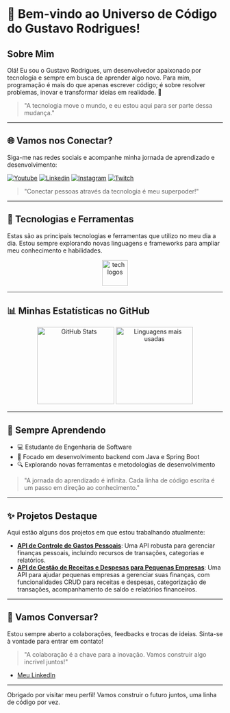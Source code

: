 # 🌟 Bem-vindo ao Universo de Código do Gustavo Rodrigues!

## Sobre Mim
Olá! Eu sou o Gustavo Rodrigues, um desenvolvedor apaixonado por tecnologia e sempre em busca de aprender algo novo. Para mim, programação é mais do que apenas escrever código; é sobre resolver problemas, inovar e transformar ideias em realidade. 🚀

> "A tecnologia move o mundo, e eu estou aqui para ser parte dessa mudança."

---

## 🌐 Vamos nos Conectar?

Siga-me nas redes sociais e acompanhe minha jornada de aprendizado e desenvolvimento:

[![Youtube](https://img.shields.io/badge/YouTube-FF0000?style=for-the-badge&logo=youtube&logoColor=white)](https://www.youtube.com/@devguxta/videos)
[![Linkedin](https://img.shields.io/badge/LinkedIn-0077B5?style=for-the-badge&logo=linkedin&logoColor=white)](https://www.linkedin.com/in/gustavointech/)
[![Instagram](https://img.shields.io/badge/Instagram-E4405F?style=for-the-badge&logo=instagram&logoColor=white)](https://www.instagram.com/gustavointech/)
[![Twitch](https://img.shields.io/badge/Twitch-9146FF?style=for-the-badge&logo=twitch&logoColor=white)](https://www.twitch.tv/gustavointech)

> "Conectar pessoas através da tecnologia é meu superpoder!"

---

## 🚀 Tecnologias e Ferramentas

Estas são as principais tecnologias e ferramentas que utilizo no meu dia a dia. Estou sempre explorando novas linguagens e frameworks para ampliar meu conhecimento e habilidades.

<div align="center" style="display: inline_block">
  <img src="https://skillicons.dev/icons?i=java,spring,mysql,postgres,github,react,aws" height="60" alt="tech logos" />
</div>

---

## 📊 Minhas Estatísticas no GitHub

<div align="center">
  <img src="https://github-readme-stats.vercel.app/api?username=gustavointech&hide_title=true&show_icons=true&include_all_commits=true&count_private=true&disable_animations=false&theme=radical&locale=pt-br&hide_border=true" height="180" alt="GitHub Stats" />
  <img src="https://github-readme-stats.vercel.app/api/top-langs?username=gustavointech&layout=compact&theme=radical&hide_border=true" height="180" alt="Linguagens mais usadas" />
</div>

---

## 🌱 Sempre Aprendendo

- 💻 Estudante de Engenharia de Software
- 🎯 Focado em desenvolvimento backend com Java e Spring Boot
- 🔍 Explorando novas ferramentas e metodologias de desenvolvimento

> "A jornada do aprendizado é infinita. Cada linha de código escrita é um passo em direção ao conhecimento."

---

## ✨ Projetos Destaque

Aqui estão alguns dos projetos em que estou trabalhando atualmente:

- **[API de Controle de Gastos Pessoais](https://github.com/GustavoInTech/expense-tracker-api.git)**: Uma API robusta para gerenciar finanças pessoais, incluindo recursos de transações, categorias e relatórios.
- **[API de Gestão de Receitas e Despesas para Pequenas Empresas](https://github.com/GustavoInTech/expense-reporting-system.git)**: Uma API para ajudar pequenas empresas a gerenciar suas finanças, com funcionalidades CRUD para receitas e despesas, categorização de transações, acompanhamento de saldo e relatórios financeiros.


---

## 💬 Vamos Conversar?

Estou sempre aberto a colaborações, feedbacks e trocas de ideias. Sinta-se à vontade para entrar em contato!

> "A colaboração é a chave para a inovação. Vamos construir algo incrível juntos!"

- [Meu LinkedIn](https://www.linkedin.com/in/gustavointech/)
---

Obrigado por visitar meu perfil! Vamos construir o futuro juntos, uma linha de código por vez.
